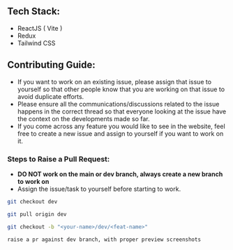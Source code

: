 ## Tech Stack:
- ReactJS ( Vite )
- Redux
- Tailwind CSS

## Contributing Guide:
- If you want to work on an existing issue, please assign that issue to yourself so that other people know that you are working on that issue to avoid duplicate efforts.
- Please ensure all the communications/discussions related to the issue happens in the correct thread so that everyone looking at the issue have the context on the developments made so far.
- If you come across any feature you would like to see in the website, feel free to create a new issue and assign to yourself if you want to work on it.

### Steps to Raise a Pull Request:
- **DO NOT work on the main or dev branch, always create a new branch to work on**
- Assign the issue/task to yourself before starting to work.
```sh
git checkout dev
```

```sh
git pull origin dev
```

```sh
git checkout -b "<your-name>/dev/<feat-name>"
```

```sh
raise a pr against dev branch, with proper preview screenshots
```
